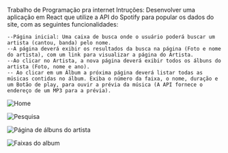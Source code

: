 Trabalho de Programação pra internet 
Intruções: Desenvolver uma aplicação em React que utilize a API do Spotify para popular os dados do site, com as seguintes funcionalidades:

    --Página inicial: Uma caixa de busca onde o usuário poderá buscar um artista (cantou, banda) pelo nome.
    --A página deverá exibir os resultados da busca na página (Foto e nome do artista), com um link para visualizar a página do Artista.
    --Ao clicar no Artista, a nova página deverá exibir todos os álbuns do artista (Foto, nome e ano).
    -- Ao clicar em um Álbum a próxima página deverá listar todas as músicas contidas no álbum. Exiba o número da faixa, o nome, duração e um Botão de play, para ouvir a prévia da música (A API fornece o endereço de um MP3 para a prévia).

![Home](https://github.com/oliveiraronaldo/Spotify/assets/82688367/ce07303c-f345-4b70-a981-6827f3b7964f)
    
![Pesquisa](https://github.com/oliveiraronaldo/Spotify/assets/82688367/ef067664-520f-4d43-99fd-c07f376cc86c)

![Página de álbuns do artista](https://github.com/oliveiraronaldo/Spotify/assets/82688367/4beb6395-56b0-416f-910b-2d514ffa5668)

![Faixas do album](https://github.com/oliveiraronaldo/Spotify/assets/82688367/2be599c4-99e3-4001-aa82-63e4994f57df)
